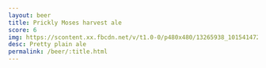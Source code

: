 ```yaml
---
layout: beer
title: Prickly Moses harvest ale
score: 6
img: https://scontent.xx.fbcdn.net/v/t1.0-0/p480x480/13265938_10154147274608745_6314635329318943118_n.jpg?oh=2a2eaebc650637fb53571322f106d815&oe=58C5A29D
desc: Pretty plain ale
permalink: /beer/:title.html
---
```

